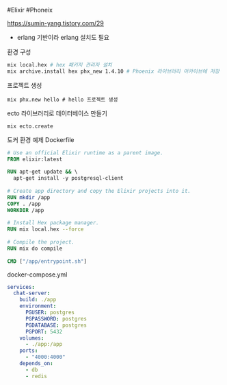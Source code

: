 #Elixir #Phoneix


https://sumin-yang.tistory.com/29
- erlang 기반이라 erlang 설치도 필요

환경 구성
```bash
mix local.hex # hex 패키지 관리자 설치
mix archive.install hex phx_new 1.4.10 # Phoenix 라이브러리 아카이브에 저장
```

프로젝트 생성
```
mix phx.new hello # hello 프로젝트 생성
```

ecto 라이브러리로 데이터베이스 만들기
```
mix ecto.create
```


도커 환경 예제
Dockerfile
```Dockerfile
# Use an official Elixir runtime as a parent image.  
FROM elixir:latest  
  
RUN apt-get update && \  
  apt-get install -y postgresql-client  
  
# Create app directory and copy the Elixir projects into it.  
RUN mkdir /app  
COPY . /app  
WORKDIR /app  
  
# Install Hex package manager.  
RUN mix local.hex --force  
  
# Compile the project.  
RUN mix do compile  
  
CMD ["/app/entrypoint.sh"]
```

docker-compose.yml
```yml
services:  
  chat-server:  
    build: ./app
    environment:  
      PGUSER: postgres  
      PGPASSWORD: postgres  
      PGDATABASE: postgres  
      PGPORT: 5432  
    volumes:  
      - ./app:/app  
    ports:  
      - "4000:4000"  
    depends_on:  
      - db  
      - redis
```
